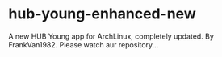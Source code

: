 # hub-young-enhanced-new
A new HUB Young app for ArchLinux, completely updated. By FrankVan1982.
Please watch aur repository...
